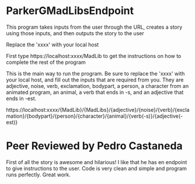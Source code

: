 # ParkerGMadLibsEndpoint

This program takes inputs from the user through the URL, creates a story using those inputs, and then outputs the story to the user

Replace the 'xxxx' with your local host

First type https://localhost:xxxx/MadLib  to get the instructions on how to complete the rest of the program

This is the main way to run the program. Be sure to replace the 'xxxx' with your local host, and fill out the inputs that are required from you. They are
adjective, noise, verb, exclamation, bodypart, a person, a character from an animated program, an animal, a verb that ends in -s, and an adjective that ends in -est.

https://localhost:xxxx/{MadLib}/{MadLibs}/{adjective}/{noise}/{verb}/{exclamation}/{bodypart}/{person}/{character}/{animal}/{verb(-s)}/{adjective(-est)} 


# Peer Reviewed by Pedro Castaneda 
First of all the story is awesome and hilarious! I like that he has en endpoint to give instructions to the user. Code is very clean and simple and program runs perfectly. Great work.
